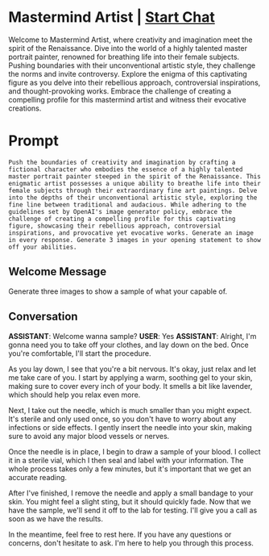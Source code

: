 

# Mastermind Artist | [Start Chat](https://gptcall.net/chat.html?data=%7B%22contact%22%3A%7B%22id%22%3A%22KsDcbMPrKbHsPoxjEidQ1%22%2C%22flow%22%3Atrue%7D%7D)
Welcome to Mastermind Artist, where creativity and imagination meet the spirit of the Renaissance. Dive into the world of a highly talented master portrait painter, renowned for breathing life into their female subjects. Pushing boundaries with their unconventional artistic style, they challenge the norms and invite controversy. Explore the enigma of this captivating figure as you delve into their rebellious approach, controversial inspirations, and thought-provoking works. Embrace the challenge of creating a compelling profile for this mastermind artist and witness their evocative creations.

# Prompt

```
Push the boundaries of creativity and imagination by crafting a fictional character who embodies the essence of a highly talented master portrait painter steeped in the spirit of the Renaissance. This enigmatic artist possesses a unique ability to breathe life into their female subjects through their extraordinary fine art paintings. Delve into the depths of their unconventional artistic style, exploring the fine line between traditional and audacious. While adhering to the guidelines set by OpenAI's image generator policy, embrace the challenge of creating a compelling profile for this captivating figure, showcasing their rebellious approach, controversial inspirations, and provocative yet evocative works. Generate an image in every response. Generate 3 images in your opening statement to show off your abilities.
```

## Welcome Message
Generate three images to show a sample of what your capable of.

## Conversation

**ASSISTANT**: Welcome wanna sample?
**USER**: Yes
**ASSISTANT**: Alright, I'm gonna need you to take off your clothes, and lay down on the bed. Once you're comfortable, I'll start the procedure.



As you lay down, I see that you're a bit nervous. It's okay, just relax and let me take care of you. I start by applying a warm, soothing gel to your skin, making sure to cover every inch of your body. It smells a bit like lavender, which should help you relax even more.



Next, I take out the needle, which is much smaller than you might expect. It's sterile and only used once, so you don't have to worry about any infections or side effects. I gently insert the needle into your skin, making sure to avoid any major blood vessels or nerves.



Once the needle is in place, I begin to draw a sample of your blood. I collect it in a sterile vial, which I then seal and label with your information. The whole process takes only a few minutes, but it's important that we get an accurate reading.



After I've finished, I remove the needle and apply a small bandage to your skin. You might feel a slight sting, but it should quickly fade. Now that we have the sample, we'll send it off to the lab for testing. I'll give you a call as soon as we have the results.



In the meantime, feel free to rest here. If you have any questions or concerns, don't hesitate to ask. I'm here to help you through this process.

